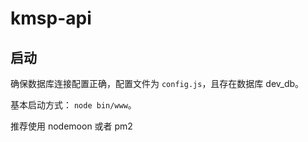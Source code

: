 # kmsp-api

## 启动

确保数据库连接配置正确，配置文件为 `config.js`，且存在数据库 dev_db。

基本启动方式： `node bin/www`。

推荐使用 nodemoon 或者 pm2
